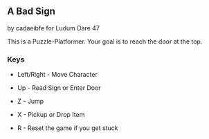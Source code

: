 ## A Bad Sign ##
by cadaeibfe
for Ludum Dare 47

This is a Puzzle-Platformer.
Your goal is to reach the door at the top.

### Keys ###

- Left/Right -   Move Character
- Up -           Read Sign or Enter Door
- Z -            Jump
- X -            Pickup or Drop Item

- R -            Reset the game if you get stuck
